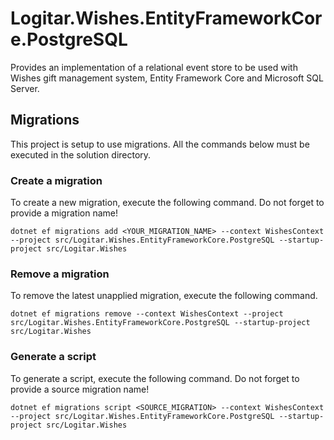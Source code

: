 ﻿# Logitar.Wishes.EntityFrameworkCore.PostgreSQL

Provides an implementation of a relational event store to be used with Wishes gift management system, Entity Framework Core and Microsoft SQL Server.

## Migrations

This project is setup to use migrations. All the commands below must be executed in the solution directory.

### Create a migration

To create a new migration, execute the following command. Do not forget to provide a migration name!

`dotnet ef migrations add <YOUR_MIGRATION_NAME> --context WishesContext --project src/Logitar.Wishes.EntityFrameworkCore.PostgreSQL --startup-project src/Logitar.Wishes`

### Remove a migration

To remove the latest unapplied migration, execute the following command.

`dotnet ef migrations remove --context WishesContext --project src/Logitar.Wishes.EntityFrameworkCore.PostgreSQL --startup-project src/Logitar.Wishes`

### Generate a script

To generate a script, execute the following command. Do not forget to provide a source migration name!

`dotnet ef migrations script <SOURCE_MIGRATION> --context WishesContext --project src/Logitar.Wishes.EntityFrameworkCore.PostgreSQL --startup-project src/Logitar.Wishes`
